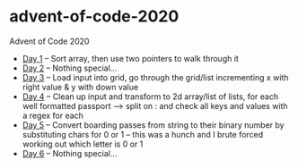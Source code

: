 # advent-of-code-2020

Advent of Code 2020

- [Day 1](https://adventofcode.com/2020/day/1) – Sort array, then use two pointers to walk through it
- [Day 2](https://adventofcode.com/2020/day/2) – Nothing special...
- [Day 3](https://adventofcode.com/2020/day/3) – Load input into grid, go through the grid/list incrementing x with right value & y with down value
- [Day 4](https://adventofcode.com/2020/day/4) – Clean up input and transform to 2d array/list of lists, for each well formatted passport –> split on : and check all keys and values with a regex for each
- [Day 5](https://adventofcode.com/2020/day/5) – Convert boarding passes from string to their binary number by substituting chars for 0 or 1 – this was a hunch and I brute forced working out which letter is 0 or 1
- [Day 6](https://adventofcode.com/2020/day/6) – Nothing special...
